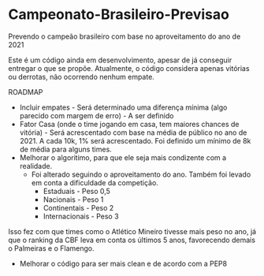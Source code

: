 # Campeonato-Brasileiro-Previsao
Prevendo o campeão brasileiro com base no aproveitamento do ano de 2021

Este é um código ainda em desenvolvimento, apesar de já conseguir entregar o que se propõe.
Atualmente, o código considera apenas vitórias ou derrotas, não ocorrendo nenhum empate.

ROADMAP
- Incluir empates - Será determinado uma diferença mínima (algo parecido com margem de erro) - A ser definido
- Fator Casa (onde o time jogando em casa, tem maiores chances de vitória) - Será acrescentado com base na média de público no ano de 2021. A cada 10k, 1% será acrescentado. Foi definido um mínimo de 8k de média para alguns times.
- Melhorar o algoritimo, para que ele seja mais condizente com a realidade.
  - Foi alterado seguindo o aproveitamento do ano. Também foi levado em conta a dificuldade da competição.
    - Estaduais - Peso 0,5
    - Nacionais - Peso 1
    - Continentais - Peso 2
    - Internacionais - Peso 3 
    
Isso fez com que times como o Atlético Mineiro tivesse mais peso no ano, já que o ranking da CBF leva em conta os últimos 5 anos, favorecendo demais o Palmeiras e o     Flamengo.
- Melhorar o código para ser mais clean e de acordo com a PEP8
